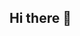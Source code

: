 ## Hi there 👋

<!--
**lanylink/lanylink** is a ✨ _special_ ✨ repository because its `README.md` (this file) appears on your GitHub profile.

Here are some ideas to get you started:

- 🔭 I'm not working at the moment...
- 🌱 But I'm interested in new challenges and opportunities...
- 👯 I'm looking to collaborate, mainly in the field of education, as it's an area I'm passionate about.
- 🤔 I'm looking for help understanding new technologies.
- 💬 Ask me about education, literature, writing, learning processes...
- 📫 How to contact me: (66) 981117329 (WhatsApp)
- 😄 Pronouns: she/her
- ⚡ Fun fact: how much education can change people's lives.
-->
